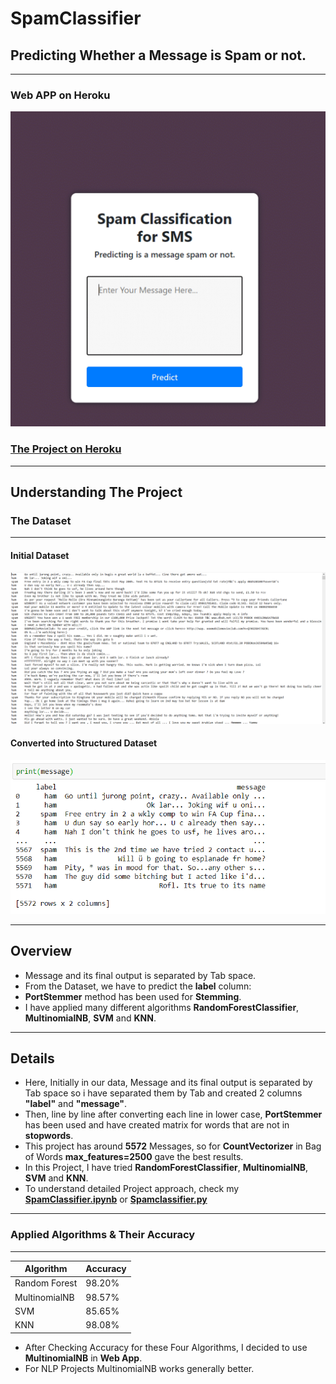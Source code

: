 
# **SpamClassifier**
## **Predicting Whether a Message is Spam or not.**
---
### Web APP on Heroku

![Predicting Restaurant Review Heroku Project](https://github.com/manthanpatel98/SpamClassifier/blob/master/README-Resources/Spam.gif)

### **[The Project on Heroku](https://spamclassifiersms.herokuapp.com/)**
---
## **Understanding The Project**

### **The Dataset**
***
#### **Initial Dataset**
![Dataset](https://github.com/manthanpatel98/SpamClassifier/blob/master/README-Resources/Screenshot%20(100).png)
#### **Converted into Structured Dataset**
![Dataset](https://github.com/manthanpatel98/SpamClassifier/blob/master/README-Resources/Screenshot%20(101).png)

---
## **Overview**
* Message and its final output is separated by Tab space.
* From the Dataset, we have to predict the **label** column: 
* **PortStemmer** method has been used for **Stemming**.
* I have applied many different algorithms **RandomForestClassifier**, **MultinomialNB**, **SVM** and **KNN**.
---
## **Details**
* Here, Initially in our data, Message and its final output is separated by Tab space so i have separated them by Tab and created 2 columns **"label"** and **"message"**. 
* Then, line by line after converting each line in lower case, **PortStemmer** has been used and have created matrix for words that are not in **stopwords**.
* This project has around **5572** Messages, so for **CountVectorizer** in Bag of Words **max_features=2500** gave the best results.
* In this Project, I have tried **RandomForestClassifier**, **MultinomialNB**, **SVM** and **KNN**. 
* To understand detailed Project approach, check my [**SpamClassifier.ipynb**](https://github.com/manthanpatel98/SpamClassifier/blob/master/SpamClassifier/SpamClassifier.ipynb) or [**Spamclassifier.py**](https://github.com/manthanpatel98/SpamClassifier/blob/master/SpamClassifier/Spamclassifier.py)

***
### **Applied Algorithms & Their Accuracy**
***
| Algorithm | Accuracy |
| ---    | ---    |
| Random Forest | 98.20% |
| MultinomialNB | 98.57% |
| SVM | 85.65% |
| KNN | 98.08% |

* After Checking Accuracy for these Four Algorithms, I decided to use **MultinomialNB** in **Web App**.
* For NLP Projects MultinomialNB works generally better.
